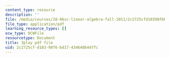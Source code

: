 ```yaml
---
content_type: resource
description: ''
file: /media/courses/18-06sc-linear-algebra-fall-2011/2c2725cfd10398f6bd17434648b447fc_0h43aV4aH7I.pdf
file_type: application/pdf
learning_resource_types: []
ocw_type: OCWFile
resourcetype: Document
title: 3play pdf file
uid: 2c2725cf-d103-98f6-bd17-434648b447fc
---
```

